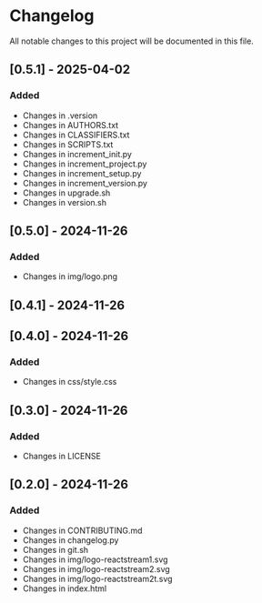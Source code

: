 # Changelog

All notable changes to this project will be documented in this file.

## [0.5.1] - 2025-04-02

### Added
- Changes in .version
- Changes in AUTHORS.txt
- Changes in CLASSIFIERS.txt
- Changes in SCRIPTS.txt
- Changes in increment_init.py
- Changes in increment_project.py
- Changes in increment_setup.py
- Changes in increment_version.py
- Changes in upgrade.sh
- Changes in version.sh

## [0.5.0] - 2024-11-26

### Added
- Changes in img/logo.png

## [0.4.1] - 2024-11-26

## [0.4.0] - 2024-11-26

### Added
- Changes in css/style.css

## [0.3.0] - 2024-11-26

### Added
- Changes in LICENSE

## [0.2.0] - 2024-11-26

### Added
- Changes in CONTRIBUTING.md
- Changes in changelog.py
- Changes in git.sh
- Changes in img/logo-reactstream1.svg
- Changes in img/logo-reactstream2.svg
- Changes in img/logo-reactstream2t.svg
- Changes in index.html

